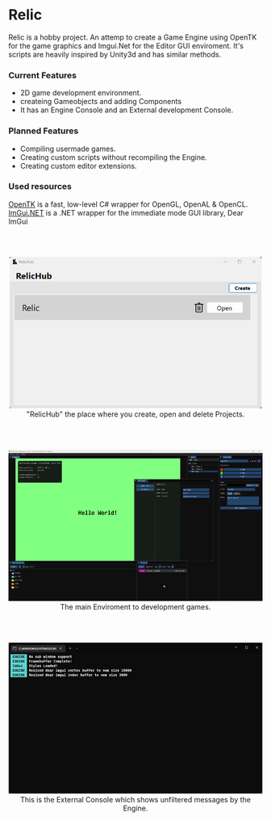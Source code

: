 # Relic
Relic is a hobby project. An attemp to create a Game Engine using OpenTK for the game graphics and Imgui.Net for the Editor GUI enviroment.
It's scripts are heavily inspired by Unity3d and has similar methods.

### Current Features
* 2D game development environment.
* createing Gameobjects and adding Components
* It has an Engine Console and an External development Console.

### Planned Features
* Compiling usermade games.
* Creating custom scripts without recompiling the Engine.
* Creating custom editor extensions.

### Used resources
[OpenTK](https://github.com/opentk/opentk) is a fast, low-level C# wrapper for OpenGL, OpenAL & OpenCL.</br>
[ImGui.NET](https://github.com/mellinoe/ImGui.NET) is a .NET wrapper for the immediate mode GUI library, Dear ImGui

</br></br>

<p align="center">
  <img src="images/RelicHub.png" width="500" height="300"></img></br>
  "RelicHub" the place where you create, open and delete Projects.
</p>

</br></br>

<p align="center">
  <img src="images/RelicEngine.png" width="550" height="300"></img></br>
  The main Enviroment to development games.
</p>

</br></br>

<p align="center">
  <img src="images/Console.png" width="550" height="300"></img></br>
  This is the External Console which shows unfiltered messages by the Engine.
</p>
